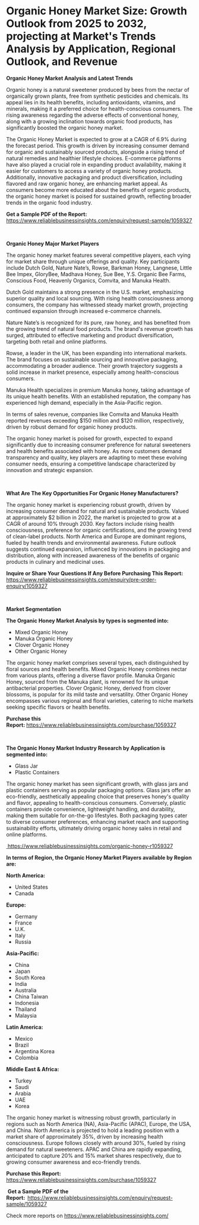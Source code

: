 <p><h1>Organic Honey Market Size: Growth Outlook from 2025 to 2032, projecting at Market's Trends Analysis by Application, Regional Outlook, and Revenue</h1></p><p><strong>Organic Honey Market Analysis and Latest Trends</strong></p>
<p><p>Organic honey is a natural sweetener produced by bees from the nectar of organically grown plants, free from synthetic pesticides and chemicals. Its appeal lies in its health benefits, including antioxidants, vitamins, and minerals, making it a preferred choice for health-conscious consumers. The rising awareness regarding the adverse effects of conventional honey, along with a growing inclination towards organic food products, has significantly boosted the organic honey market.</p><p>The Organic Honey Market is expected to grow at a CAGR of 6.9% during the forecast period. This growth is driven by increasing consumer demand for organic and sustainably sourced products, alongside a rising trend of natural remedies and healthier lifestyle choices. E-commerce platforms have also played a crucial role in expanding product availability, making it easier for customers to access a variety of organic honey products. Additionally, innovative packaging and product diversification, including flavored and raw organic honey, are enhancing market appeal. As consumers become more educated about the benefits of organic products, the organic honey market is poised for sustained growth, reflecting broader trends in the organic food industry.</p></p>
<p><strong>Get a Sample PDF of the Report:&nbsp;</strong> <a href="https://www.reliablebusinessinsights.com/enquiry/request-sample/1059327?utm_campaign=2214&utm_medium=2&utm_source=Github&utm_content=ia&utm_term=14022025&utm_id=organic-honey">https://www.reliablebusinessinsights.com/enquiry/request-sample/1059327</a></p>
<p>&nbsp;</p>
<p><strong>Organic Honey Major Market Players</strong></p>
<p><p>The organic honey market features several competitive players, each vying for market share through unique offerings and quality. Key participants include Dutch Gold, Nature Nate’s, Rowse, Barkman Honey, Langnese, Little Bee Impex, GloryBee, Madhava Honey, Sue Bee, Y.S. Organic Bee Farms, Conscious Food, Heavenly Organics, Comvita, and Manuka Health.</p><p>Dutch Gold maintains a strong presence in the U.S. market, emphasizing superior quality and local sourcing. With rising health consciousness among consumers, the company has witnessed steady market growth, projecting continued expansion through increased e-commerce channels.</p><p>Nature Nate’s is recognized for its pure, raw honey, and has benefited from the growing trend of natural food products. The brand's revenue growth has surged, attributed to effective marketing and product diversification, targeting both retail and online platforms.</p><p>Rowse, a leader in the UK, has been expanding into international markets. The brand focuses on sustainable sourcing and innovative packaging, accommodating a broader audience. Their growth trajectory suggests a solid increase in market presence, especially among health-conscious consumers.</p><p>Manuka Health specializes in premium Manuka honey, taking advantage of its unique health benefits. With an established reputation, the company has experienced high demand, especially in the Asia-Pacific region.</p><p>In terms of sales revenue, companies like Comvita and Manuka Health reported revenues exceeding $150 million and $120 million, respectively, driven by robust demand for organic honey products.</p><p>The organic honey market is poised for growth, expected to expand significantly due to increasing consumer preference for natural sweeteners and health benefits associated with honey. As more customers demand transparency and quality, key players are adapting to meet these evolving consumer needs, ensuring a competitive landscape characterized by innovation and strategic expansion.</p></p>
<p>&nbsp;</p>
<p><strong>What Are The Key Opportunities For Organic Honey Manufacturers?</strong></p>
<p><p>The organic honey market is experiencing robust growth, driven by increasing consumer demand for natural and sustainable products. Valued at approximately $2 billion in 2022, the market is projected to grow at a CAGR of around 10% through 2030. Key factors include rising health consciousness, preference for organic certifications, and the growing trend of clean-label products. North America and Europe are dominant regions, fueled by health trends and environmental awareness. Future outlook suggests continued expansion, influenced by innovations in packaging and distribution, along with increased awareness of the benefits of organic products in culinary and medicinal uses.</p></p>
<p><strong>Inquire or Share Your Questions If Any Before Purchasing This Report:</strong> <a href="https://www.reliablebusinessinsights.com/enquiry/pre-order-enquiry/1059327?utm_campaign=2214&utm_medium=2&utm_source=Github&utm_content=ia&utm_term=14022025&utm_id=organic-honey">https://www.reliablebusinessinsights.com/enquiry/pre-order-enquiry/1059327</a></p>
<p>&nbsp;</p>
<p><strong>Market Segmentation</strong></p>
<p><strong>The Organic Honey Market Analysis by types is segmented into:</strong></p>
<p><ul><li>Mixed Organic Honey</li><li>Manuka Organic Honey</li><li>Clover Organic Honey</li><li>Other Organic Honey</li></ul></p>
<p><p>The organic honey market comprises several types, each distinguished by floral sources and health benefits. Mixed Organic Honey combines nectar from various plants, offering a diverse flavor profile. Manuka Organic Honey, sourced from the Manuka plant, is renowned for its unique antibacterial properties. Clover Organic Honey, derived from clover blossoms, is popular for its mild taste and versatility. Other Organic Honey encompasses various regional and floral varieties, catering to niche markets seeking specific flavors or health benefits.</p></p>
<p><strong>Purchase this Report:&nbsp;</strong><a href="https://www.reliablebusinessinsights.com/purchase/1059327?utm_campaign=2214&utm_medium=2&utm_source=Github&utm_content=ia&utm_term=14022025&utm_id=organic-honey">https://www.reliablebusinessinsights.com/purchase/1059327</a></p>
<p>&nbsp;</p>
<p><strong>The Organic Honey Market Industry Research by Application is segmented into:</strong></p>
<p><ul><li>Glass Jar</li><li>Plastic Containers</li></ul></p>
<p><p>The organic honey market has seen significant growth, with glass jars and plastic containers serving as popular packaging options. Glass jars offer an eco-friendly, aesthetically appealing choice that preserves honey's quality and flavor, appealing to health-conscious consumers. Conversely, plastic containers provide convenience, lightweight handling, and durability, making them suitable for on-the-go lifestyles. Both packaging types cater to diverse consumer preferences, enhancing market reach and supporting sustainability efforts, ultimately driving organic honey sales in retail and online platforms.</p></p>
<p><a href="https://www.reliablebusinessinsights.com/organic-honey-r1059327?utm_campaign=2214&utm_medium=2&utm_source=Github&utm_content=ia&utm_term=14022025&utm_id=organic-honey">&nbsp;https://www.reliablebusinessinsights.com/organic-honey-r1059327</a></p>
<p><strong>In terms of Region, the Organic Honey Market Players available by Region are:</strong></p>
<p>
    <p> <strong> North America: </strong>
        <ul>
            <li>United States</li>
            <li>Canada</li>
        </ul>
        </p> 
    <p> <strong> Europe: </strong>
        <ul>
            <li>Germany</li>
            <li>France</li>
            <li>U.K.</li>
            <li>Italy</li>
            <li>Russia</li>
        </ul>
        </p> 
    <p> <strong> Asia-Pacific: </strong>
        <ul>
            <li>China</li>
            <li>Japan</li>
            <li>South Korea</li>
            <li>India</li>
            <li>Australia</li>
            <li>China Taiwan</li>
            <li>Indonesia</li>
            <li>Thailand</li>
            <li>Malaysia</li>
        </ul>
        </p> 
    <p> <strong> Latin America: </strong>
        <ul>
            <li>Mexico</li>
            <li>Brazil</li>
            <li>Argentina Korea</li>
            <li>Colombia</li>
        </ul>
        </p> 
    <p> <strong> Middle East & Africa: </strong>
        <ul>
            <li>Turkey</li>
            <li>Saudi</li>
            <li>Arabia</li>
            <li>UAE</li>
            <li>Korea</li>
        </ul>
    </p>
    </p>
<p><p>The organic honey market is witnessing robust growth, particularly in regions such as North America (NA), Asia-Pacific (APAC), Europe, the USA, and China. North America is projected to hold a leading position with a market share of approximately 35%, driven by increasing health consciousness. Europe follows closely with around 30%, fueled by rising demand for natural sweeteners. APAC and China are rapidly expanding, anticipated to capture 20% and 15% market shares respectively, due to growing consumer awareness and eco-friendly trends.</p></p>
<p><strong>Purchase this Report: </strong><a href="https://www.reliablebusinessinsights.com/purchase/1059327?utm_campaign=2214&utm_medium=2&utm_source=Github&utm_content=ia&utm_term=14022025&utm_id=organic-honey">https://www.reliablebusinessinsights.com/purchase/1059327</a></p>
<p>&nbsp;<strong>Get a Sample PDF of the Report:&nbsp;&nbsp;</strong><a href="https://www.reliablebusinessinsights.com/enquiry/request-sample/1059327?utm_campaign=2214&utm_medium=2&utm_source=Github&utm_content=ia&utm_term=14022025&utm_id=organic-honey">https://www.reliablebusinessinsights.com/enquiry/request-sample/1059327</a></p>
<p><strong></strong></p>
<p>Check more reports on <a href="https://www.reliablebusinessinsights.com/?utm_campaign=2214&utm_medium=2&utm_source=Github&utm_content=ia&utm_term=14022025&utm_id=organic-honey">https://www.reliablebusinessinsights.com/</a></p>